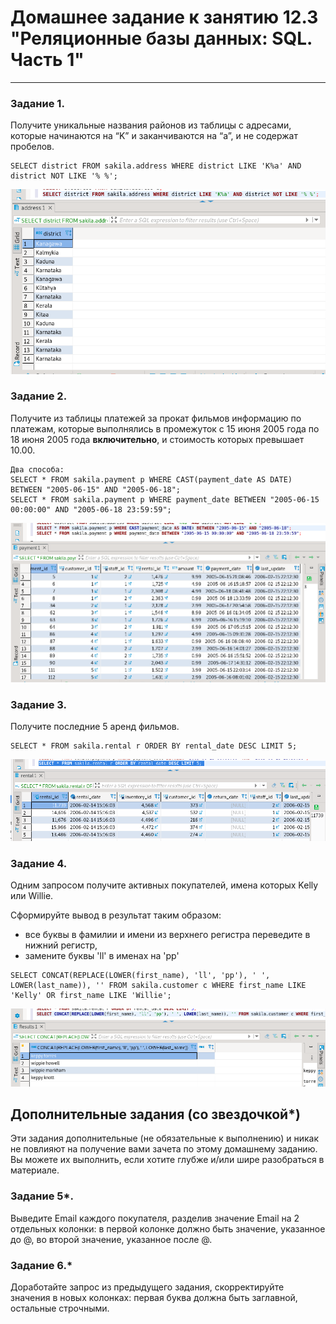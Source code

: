# Домашнее задание к занятию 12.3 "Реляционные базы данных: SQL. Часть 1"

---

### Задание 1.

Получите уникальные названия районов из таблицы с адресами, которые начинаются на “K” и заканчиваются на “a”, и не содержат пробелов.

```
SELECT district FROM sakila.address WHERE district LIKE 'K%a' AND district NOT LIKE '% %';
```
![](/src/12.3_SQL-part1/assets/task_1.png)

### Задание 2.

Получите из таблицы платежей за прокат фильмов информацию по платежам, которые выполнялись в промежуток с 15 июня 2005 года по 18 июня 2005 года **включительно**, 
и стоимость которых превышает 10.00.

```
Два способа:
SELECT * FROM sakila.payment p WHERE CAST(payment_date AS DATE) BETWEEN "2005-06-15" AND "2005-06-18";
SELECT * FROM sakila.payment p WHERE payment_date BETWEEN "2005-06-15 00:00:00" AND "2005-06-18 23:59:59";

```
![](/src/12.3_SQL-part1/assets/task_2.png)

### Задание 3.

Получите последние 5 аренд фильмов.

```
SELECT * FROM sakila.rental r ORDER BY rental_date DESC LIMIT 5; 
```
![](/src/12.3_SQL-part1/assets/task_3.png)


### Задание 4.

Одним запросом получите активных покупателей, имена которых Kelly или Willie. 

Сформируйте вывод в результат таким образом:
- все буквы в фамилии и имени из верхнего регистра переведите в нижний регистр,
- замените буквы 'll' в именах на 'pp'

```
SELECT CONCAT(REPLACE(LOWER(first_name), 'll', 'pp'), ' ', LOWER(last_name)), '' FROM sakila.customer c WHERE first_name LIKE 'Kelly' OR first_name LIKE 'Willie';
```
![](/src/12.3_SQL-part1/assets/task_4.png)

## Дополнительные задания (со звездочкой*)
Эти задания дополнительные (не обязательные к выполнению) и никак не повлияют на получение вами зачета по этому домашнему заданию. Вы можете их выполнить, если хотите глубже и/или шире разобраться в материале.

### Задание 5*.

Выведите Email каждого покупателя, разделив значение Email на 2 отдельных колонки: в первой колонке должно быть значение, указанное до @, во второй значение, указанное после @.

### Задание 6.*

Доработайте запрос из предыдущего задания, скорректируйте значения в новых колонках: первая буква должна быть заглавной, остальные строчными.
